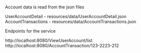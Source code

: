 
Account data is read from the json files

UserAccountDetail - resources/data/UserAccountDetail.json
AccountTransactions - resources/data/AccountTransactions.json

Endpoints for the service

http://localhost:8080/ViewUserAccount/list
http://localhost:8080/AccountTransaction/123-2223-212
